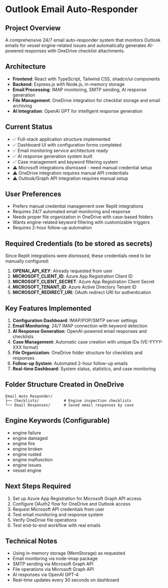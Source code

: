 # Outlook Email Auto-Responder

## Project Overview
A comprehensive 24/7 email auto-responder system that monitors Outlook emails for vessel engine-related issues and automatically generates AI-powered responses with OneDrive checklist attachments.

## Architecture
- **Frontend**: React with TypeScript, Tailwind CSS, shadcn/ui components
- **Backend**: Express.js with Node.js, in-memory storage
- **Email Processing**: IMAP monitoring, SMTP sending, AI response generation
- **File Management**: OneDrive integration for checklist storage and email archiving
- **AI Integration**: OpenAI GPT for intelligent response generation

## Current Status
- ✅ Full-stack application structure implemented
- ✅ Dashboard UI with configuration forms completed
- ✅ Email monitoring service architecture ready
- ✅ AI response generation system built
- ✅ Case management and keyword filtering system
- ⚠️ Microsoft integrations dismissed - need manual credential setup
- ⚠️ OneDrive integration requires manual API credentials
- ⚠️ Outlook/Graph API integration requires manual setup

## User Preferences
- Prefers manual credential management over Replit integrations
- Requires 24/7 automated email monitoring and response
- Needs proper file organization in OneDrive with case-based folders
- Wants engine-related keyword filtering with customizable triggers
- Requires 2-hour follow-up automation

## Required Credentials (to be stored as secrets)
Since Replit integrations were dismissed, these credentials need to be manually configured:

1. **OPENAI_API_KEY**: Already requested from user
2. **MICROSOFT_CLIENT_ID**: Azure App Registration Client ID
3. **MICROSOFT_CLIENT_SECRET**: Azure App Registration Client Secret  
4. **MICROSOFT_TENANT_ID**: Azure Active Directory Tenant ID
5. **MICROSOFT_REDIRECT_URI**: OAuth redirect URI for authentication

## Key Features Implemented
1. **Configuration Dashboard**: IMAP/POP/SMTP server settings
2. **Email Monitoring**: 24/7 IMAP connection with keyword detection
3. **AI Response Generation**: OpenAI-powered email responses and checklists
4. **Case Management**: Automatic case creation with unique IDs (VE-YYYY-XXX format)
5. **File Organization**: OneDrive folder structure for checklists and responses
6. **Follow-up System**: Automated 2-hour follow-up emails
7. **Real-time Dashboard**: System status, statistics, and case monitoring

## Folder Structure Created in OneDrive
```
Email Auto Responder/
├── Checklists/           # Engine inspection checklists
└── Email Responses/      # Saved email responses by case
```

## Engine Keywords (Configurable)
- engine failure
- engine damaged  
- engine fire
- engine broken
- engine rusted
- engine malfunction
- engine issues
- vessel engine

## Next Steps Required
1. Set up Azure App Registration for Microsoft Graph API access
2. Configure OAuth2 flow for OneDrive and Outlook access
3. Request Microsoft API credentials from user
4. Test email monitoring and response system
5. Verify OneDrive file operations
6. Test end-to-end workflow with real emails

## Technical Notes
- Using in-memory storage (MemStorage) as requested
- Email monitoring via node-imap package
- SMTP sending via Microsoft Graph API
- File operations via Microsoft Graph API
- AI responses via OpenAI GPT-4
- Real-time updates every 30 seconds on dashboard